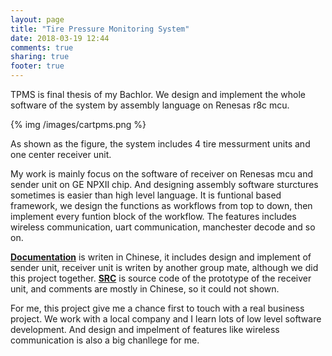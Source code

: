 ```yaml
---
layout: page
title: "Tire Pressure Monitoring System"
date: 2018-03-19 12:44
comments: true
sharing: true
footer: true
---
```

TPMS is final thesis of my Bachlor. We design and implement the whole software of the system by assembly language on Renesas r8c mcu.

{% img /images/cartpms.png %}

As shown as the figure, the system includes 4 tire messurment units and one center receiver unit.

My work is mainly focus on the software of receiver on Renesas mcu and sender unit on GE NPXII chip. And designing assembly software sturctures sometimes is easier than high level language. It is funtional based framework, we design the functions as workflows from top to down, then implement every funtion block of the workflow. The features includes wireless communication, uart communication, manchester decode and so on.

[**Documentation**](/images/tpms.pdf) is writen in Chinese, it includes design and implement of sender unit, receiver unit is writen by another group mate, although we did this project together. [**SRC**](/images/tpms_src.txt) is source code of the prototype of the receiver unit, and comments are mostly in Chinese, so it could not shown.

For me, this project give me a chance first to touch with a real business project. We work with a local company and I learn lots of low level software development. And design and impelment of features like wireless communication is also a big chanllege for me.

